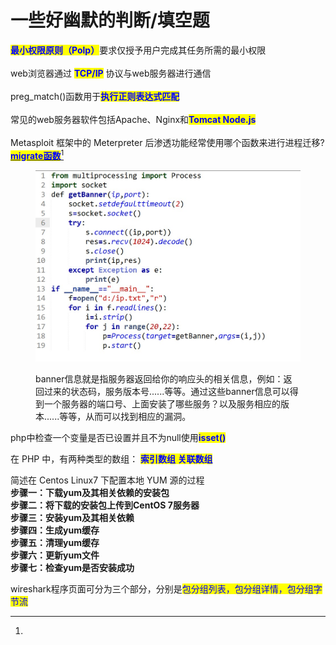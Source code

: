 # 一些好幽默的判断/填空题

<mark style="color:blue;">**最小权限原则（Polp）**</mark>要求仅授予用户完成其任务所需的最小权限\
\
web浏览器通过 <mark style="color:blue;">**TCP/IP**</mark> 协议与web服务器进行通信\
\
preg\_match()函数用于<mark style="color:blue;">**执行正则表达式匹配**</mark>\
\
常见的web服务器软件包括Apache、Nginx和<mark style="color:blue;">**Tomcat Node.js**</mark>\
\
Metasploit 框架中的 Meterpreter 后渗透功能经常使用哪个函数来进行进程迁移?\
[<mark style="color:blue;">**migrate函数**</mark>](#user-content-fn-1)[^1]

<figure><img src="../.gitbook/assets/03.获取目标主机的服务Banner信息.jpg" alt=""><figcaption><p>banner信息就是指服务器返回给你的响应头的相关信息，例如：返回过来的状态码，服务版本号......等等。通过这些banner信息可以得到一个服务器的端口号、上面安装了哪些服务？以及服务相应的版本......等等，从而可以找到相应的漏洞。</p></figcaption></figure>

php中检查一个变量是否已设置并且不为null使用<mark style="color:blue;">**isset()**</mark>

在 PHP 中，有两种类型的数组： <mark style="color:blue;">**索引数组 关联数组**</mark>

简述在 Centos Linux7 下配置本地 YUM 源的过程\
**步骤一：下载yum及其相关依赖的安装包**\
**步骤二：将下载的安装包上传到CentOS 7服务器**\
**步骤三：安装yum及其相关依赖**\
**步骤四：生成yum缓存**\
**步骤五：清理yum缓存**\
**步骤六：更新yum文件**\
**步骤七：检查yum是否安装成功**

wireshark程序页面可分为三个部分，分别是<mark style="color:blue;">包分组列表，包分组详情，包分组字节流</mark>



[^1]: 
